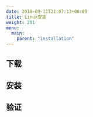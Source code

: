 ```yaml
---
date: 2018-09-11T21:07:13+08:00
title: Linux安装
weight: 201
menu:
  main:
    parent: "installation"
---
```


## 下载

## 安装

## 验证


